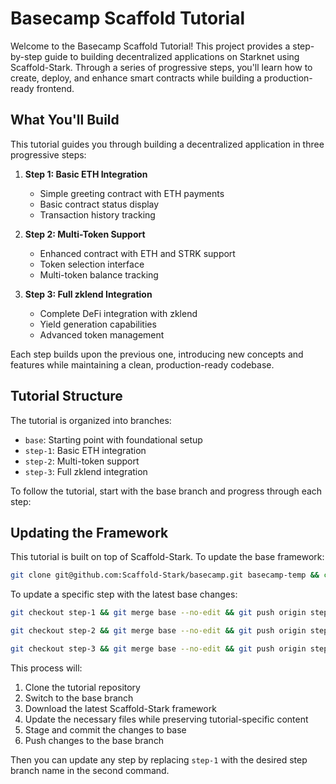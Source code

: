 # Basecamp Scaffold Tutorial

Welcome to the Basecamp Scaffold Tutorial! This project provides a step-by-step guide to building decentralized applications on Starknet using Scaffold-Stark. Through a series of progressive steps, you'll learn how to create, deploy, and enhance smart contracts while building a production-ready frontend.

## What You'll Build

This tutorial guides you through building a decentralized application in three progressive steps:

1. **Step 1: Basic ETH Integration**
   - Simple greeting contract with ETH payments
   - Basic contract status display
   - Transaction history tracking

2. **Step 2: Multi-Token Support**
   - Enhanced contract with ETH and STRK support
   - Token selection interface
   - Multi-token balance tracking

3. **Step 3: Full zklend Integration**
   - Complete DeFi integration with zklend
   - Yield generation capabilities
   - Advanced token management

Each step builds upon the previous one, introducing new concepts and features while maintaining a clean, production-ready codebase.

## Tutorial Structure

The tutorial is organized into branches:

- `base`: Starting point with foundational setup
- `step-1`: Basic ETH integration
- `step-2`: Multi-token support
- `step-3`: Full zklend integration

To follow the tutorial, start with the base branch and progress through each step:

## Updating the Framework

This tutorial is built on top of Scaffold-Stark. To update the base framework:

```bash
git clone git@github.com:Scaffold-Stark/basecamp.git basecamp-temp && cd basecamp-temp && git checkout base && mkdir temp_scaffold && cd temp_scaffold && git clone git@github.com:Scaffold-Stark/scaffold-stark-2.git . && rm -rf .git .github README.md && cp -r * ../ && cd .. && rm -rf temp_scaffold && git add . && git commit -m "Update framework to latest version" && git push origin base
```

To update a specific step with the latest base changes:

```bash
git checkout step-1 && git merge base --no-edit && git push origin step-1
```

```bash
git checkout step-2 && git merge base --no-edit && git push origin step-2
```

```bash
git checkout step-3 && git merge base --no-edit && git push origin step-3
```

This process will:
1. Clone the tutorial repository
2. Switch to the base branch
3. Download the latest Scaffold-Stark framework
4. Update the necessary files while preserving tutorial-specific content
5. Stage and commit the changes to base
6. Push changes to the base branch

Then you can update any step by replacing `step-1` with the desired step branch name in the second command.

